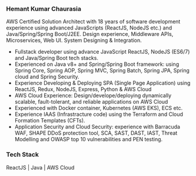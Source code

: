 ### Hemant Kumar Chaurasia
AWS Certified Solution Architect with 18 years of software development experience using advanced JavaScripts (ReactJS, NodeJS etc.) and Java/Spring/Spring Boot/J2EE. Design experience, Middleware APIs, Microservices, Web UI. System Designing & Integration.

- Fullstack developer using advance JavaScript ReactJS, NodeJS (ES6/7)  and Java/Spring Boot tech stacks.
- Experienced on Java v8+ and Spring/Spring Boot framework: using Spring Core, Spring AOP, Spring MVC, Spring Batch, Spring JPA, Spring cloud and Spring Security.
- Experience Developing & Deploying SPA (Single Page Application) using ReactJS, Redux, NodeJS, Express, Python & AWS Cloud
- AWS Cloud Experience: Design/develope/deploying dynamically scalable, fault-tolerant, and reliable applications on AWS Cloud 
- Experienced with Docker container, Kubernetes (AWS EKS), ECS etc.
- Experience IAAS (Infrastracture code) using the Terraform and Cloud Formation Templates (CFTs).
- Application Security and Cloud Security: experience with Barracuda WAF, SHAPE DDoS protection tool, SCA, SAST, DAST, IAST, Threat Modelling and OWASP top 10 vulnerabilities and PEN testing.


### Tech Stack
ReactJS | Java | AWS Cloud


<!--
Here are some ideas to get you started:

- 🔭 I’m currently working on ...
- 🌱 I’m currently learning ...
- 👯 I’m looking to collaborate on ...
- 🤔 I’m looking for help with ...
- 💬 Ask me about ...
- 📫 How to reach me: ...
- 😄 Pronouns: ...
- ⚡ Fun fact: ...
-->
